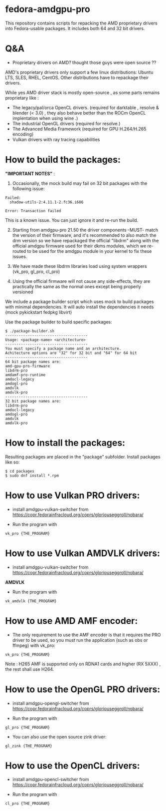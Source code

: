 # fedora-amdgpu-pro
This repository contains scripts for repacking the AMD proprietary drivers into Fedora-usable packages. It includes both 64 and 32 bit drivers.

# Q&A

* Proprietary drivers on AMD? thought those guys were open source ??

AMD's proprietary drivers only support a few linux distributions: Ubuntu LTS, SLES, RHEL, CentOS. Other distributions have to repackage their drivers.

While yes AMD driver stack is mostly open-source , as some parts remains proprietary like :

- The legacy/pal/orca OpenCL drivers. (required for darktable , resolve & blender (< 3.0) , they also behave better than the ROCm OpenCL implentation when using wine .)
- The industrial OpenGL drivers (required for resolve.)
- The Advanced Media Framework (required for GPU H.264/H.265 encoding)
- Vulkan drivers with ray tracing capabilities

# How to build the packages:

**"**IMPORTANT NOTES**"** : 

1) Occasionally, the mock build may fail on 32 bit packages with the following issue:
```
Failed:
  shadow-utils-2:4.11.1-2.fc36.i686                                                                                                                                                                                                                               

Error: Transaction failed
```
This is a known issue. You can just ignore it and re-run the build.  

2) Starting from amdgpu-pro 21.50 the driver components -MUST- match the version of their firmware, and it's recommended to also match the drm version
    so we have repackaged the official "libdrm" along with the official amdgpu firmware used for their dkms modules, which we re-routed to be used for the amdgpu module in your kernel to fix these issues.

3) We have made these libdrm libraries load using system wrappers (vk_pro, gl_pro, cl_pro)

4) Using the official firmware will not cause any side-effects, they are practically the same as the normal ones except being properly versioned


We include a package builder script which uses mock to build packages with minimal dependencies. It will auto install the dependencies it needs (mock pykickstart fedpkg libvirt)  

Use the package builder to build specific packages:  
```
$ ./package-builder.sh 
-------------------------------------
Usage: <package-name> <architecture>
-------------------------------------
You must specify a package name and an architecture.
Achitecture options are "32" for 32 bit and "64" for 64 bit
-------------------------------------
64 bit package names are:
amd-gpu-pro-firmware
libdrm-pro
amdamf-pro-runtime
amdocl-legacy
amdogl-pro
amdvlk
amdvlk-pro
-------------------------------------
32 bit package names are:
libdrm-pro
amdocl-legacy
amdogl-pro
amdvlk
amdvlk-pro
```

# How to install the packages:

Resulting packages are placed in the "package" subfolder. Install packages like so:
```
$ cd packages
$ sudo dnf install *.rpm
```

# How to use Vulkan PRO drivers:

- install amdgpu-vulkan-switcher from https://copr.fedorainfracloud.org/coprs/gloriouseggroll/nobara/
 
- Run the program with 
  
```
vk_pro {THE_PROGRAM}
```
 
# How to use Vulkan AMDVLK drivers:

- install amdgpu-vulkan-switcher from https://copr.fedorainfracloud.org/coprs/gloriouseggroll/nobara/

**AMDVLK**
 
- Run the program with 
 
```
vk_amdvlk {THE_PROGRAM}
```

# How to use AMD AMF encoder:

- The only requirement to use the AMF encoder is that it requires the PRO driver to be used, so you must run the application (such as obs or ffmpeg) with vk_pro:

```
vk_pro {THE_PROGRAM}
```

Note : H265 AMF is supported only on RDNA1 cards and higher (RX 5XXX) , the rest shall use H264.

# How to use the OpenGL PRO drivers:

- install amdgpu-opengl-switcher from https://copr.fedorainfracloud.org/coprs/gloriouseggroll/nobara/


- Run the program with 
```
gl_pro {THE_PROGRAM}
```

- You can also use  the open source zink driver:

```
gl_zink {THE_PROGRAM}
```

# How to use the OpenCL drivers:

- install amdgpu-opencl-switcher from https://copr.fedorainfracloud.org/coprs/gloriouseggroll/nobara/

- Run the program with 
```
cl_pro {THE_PROGRAM}

